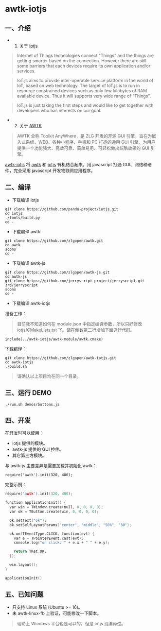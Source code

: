 # awtk-iotjs

## 一、介绍

* 1. 关于 [iotjs](http://iotjs.net/)

> Internet of Things technologies connect "Things" and the things are getting smarter based on the connection. However there are still some barriers that each devices require its own application and/or services.

>IoT.js aims to provide inter-operable service platform in the world of IoT, based on web technology. The target of IoT.js is to run in resource constrained devices such as only few kilobytes of RAM available device. Thus it will supports very wide range of "Things".

> IoT.js is just taking the first steps and would like to get together with developers who has interests on our goal.

* 2. 关于 [AWTK](https://github.com/zlgopen/awtk)

>AWTK 全称 Toolkit AnyWhere，是 ZLG 开发的开源 GUI 引擎，旨在为嵌入式系统、WEB、各种小程序、手机和 PC 打造的通用 GUI 引擎，为用户提供一个功能强大、高效可靠、简单易用、可轻松做出炫酷效果的 GUI 引擎。

[awtk-iotjs](https://github.com/zlgopen/awtk-iotjs) 将 [awtk](https://github.com/zlgopen/awtk) 和 [iotjs](http://iotjs.net/) 有机结合起来，用 javascript 打通 GUI、网络和硬件，完全采用 javascript 开发物联网应用程序。

## 二、编译

* 下载编译 iotjs

```
git clone https://github.com/pando-project/iotjs.git
cd iotjs
./tools/build.py
cd -
```

* 下载编译 awtk

```
git clone https://github.com/zlgopen/awtk.git
cd awtk
scons
cd -
```

* 下载编译 awtk-js

```
git clone https://github.com/zlgopen/awtk-js.git
cd awtk-js
git clone https://github.com/jerryscript-project/jerryscript.git 3rd/jerryscript
scons
cd -
```

* 下载编译 awtk-iotjs

准备工作：
> 目前我不知道如何在 module.json 中指定编译参数，所以只好修改 iotjs/CMakeLists.txt 了。请在倒数第二行增加下面这行代码。

```
include(../awtk-iotjs/awtk-module/awtk.cmake)
```

下载编译：

```
git clone https://github.com/zlgopen/awtk-iotjs.git
cd awtk-iotjs
./build.sh
```

> 请确认以上项目均在同一个目录。

## 三、运行 DEMO

```
./run.sh demos/buttons.js
```

## 四、开发

在开发时可以使用：

* iotjs 提供的模块。
* awtk-js 提供的 GUI 控件。
* 其它第三方模块。

与 awtk-js 主要差异是需要加载并初始化 awtk：

```
require('awtk').init(320, 480);
```

完整示例：

```c
require('awtk').init(320, 480);

function applicationInit() {
  var win = TWindow.create(null, 0, 0, 0, 0); 
  var ok = TButton.create(win, 0, 0, 0, 0); 

  ok.setText("ok");
  ok.setSelfLayoutParams("center", "middle", "50%", "30");

  ok.on(TEventType.CLICK, function(evt) {
    var e = TPointerEvent.cast(evt);
    console.log("on click: " + e.x + " " + e.y);

    return TRet.OK;
  }); 

  win.layout();
}

applicationInit()
```

## 五、已知问题

* 只支持 Linux 系统 (Ubuntu >= 16)。
* 未 awtk-linux-fb 上验证，可能修改一下脚本。

> 理论上 Windows 平台也是可以的，但是 iotjs 没编译过。
